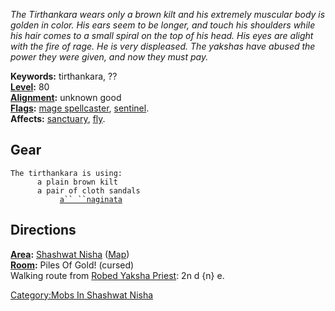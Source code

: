 *The Tirthankara wears only a brown kilt and his extremely muscular body
is golden in color. His ears seem to be longer, and touch his shoulders
while his hair comes to a small spiral on the top of his head. His eyes
are alight with the fire of rage. He is very displeased. The yakshas
have abused the power they were given, and now they must pay.*

**Keywords:** tirthankara, ??  
**[Level](Level "wikilink"):** 80  
**[Alignment](Alignment "wikilink"):** unknown good  
**[Flags](:Category:_Mob_Types.md "wikilink"):** [mage
spellcaster](Spellcasting_Mobs.md "wikilink"),
[sentinel](Sentinel_Mobs.md "wikilink").  
**Affects:** [sanctuary](Sanctuary.md "wikilink"),
[fly](Fly.md "wikilink").  

## Gear

`The tirthankara is using:`  
<worn on legs>`      a plain brown kilt`  
<worn on feet>`      a pair of cloth sandals`  
<wielded>`           `[`a`` ``naginata`](Naginata.md "wikilink")

## Directions

**[Area](:Category:Areas.md "wikilink"):** [Shashwat
Nisha](:Category:Shashwat_Nisha.md "wikilink")
([Map](Shashwat_Nisha_Map.md "wikilink"))  
**[Room](:Category:Rooms.md "wikilink"):** Piles Of Gold! (cursed)  
Walking route from [Robed Yaksha
Priest](Robed_Yaksha_Priest "wikilink"): 2n d {n} e.

[Category:Mobs In Shashwat
Nisha](Category:Mobs_In_Shashwat_Nisha "wikilink")
